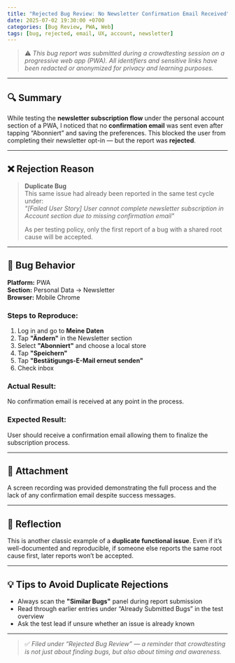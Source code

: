 ```yaml
---
title: "Rejected Bug Review: No Newsletter Confirmation Email Received"
date: 2025-07-02 19:30:00 +0700
categories: [Bug Review, PWA, Web]
tags: [bug, rejected, email, UX, account, newsletter]
---
```


> ⚠️ _This bug report was submitted during a crowdtesting session on a progressive web app (PWA). All identifiers and sensitive links have been redacted or anonymized for privacy and learning purposes._

---

## 🔍 Summary

While testing the **newsletter subscription flow** under the personal account section of a PWA, I noticed that no **confirmation email** was sent even after tapping “Abonniert” and saving the preferences. This blocked the user from completing their newsletter opt-in — but the report was **rejected**.

---

## ❌ Rejection Reason

> **Duplicate Bug**  
> This same issue had already been reported in the same test cycle under:  
> _"[Failed User Story] User cannot complete newsletter subscription in Account section due to missing confirmation email"_  
>  
> As per testing policy, only the first report of a bug with a shared root cause will be accepted.

---

## 🧪 Bug Behavior

**Platform:** PWA  
**Section:** Personal Data → Newsletter  
**Browser:** Mobile Chrome  

### Steps to Reproduce:
1. Log in and go to **Meine Daten**  
2. Tap **"Ändern"** in the Newsletter section  
3. Select **"Abonniert"** and choose a local store  
4. Tap **"Speichern"**  
5. Tap **"Bestätigungs-E-Mail erneut senden"**  
6. Check inbox

### Actual Result:
No confirmation email is received at any point in the process.

### Expected Result:
User should receive a confirmation email allowing them to finalize the subscription process.

---

## 🎥 Attachment

A screen recording was provided demonstrating the full process and the lack of any confirmation email despite success messages.

---

## 🧠 Reflection

This is another classic example of a **duplicate functional issue**. Even if it’s well-documented and reproducible, if someone else reports the same root cause first, later reports won’t be accepted.

---

## 💡 Tips to Avoid Duplicate Rejections

- Always scan the **"Similar Bugs"** panel during report submission  
- Read through earlier entries under “Already Submitted Bugs” in the test overview  
- Ask the test lead if unsure whether an issue is already known  

---

> ✅ *Filed under “Rejected Bug Review” — a reminder that crowdtesting is not just about finding bugs, but also about timing and awareness.*
